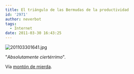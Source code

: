 ```yaml
---
title: El triángulo de las Bermudas de la productividad
id: '2971'
author: neverbot
tags:
  - Internet
date: 2011-03-30 16:43:25
---
```


![201103301641.jpg](./201103301641.jpg)

"_Absolutamente ciertérrimo_".

Vía [montón de mierda](http://montondemierda.com/post/2595682990/absolutamente-cierterrimo-fuckyeahalbuquerque).